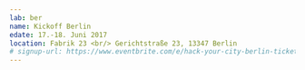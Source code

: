 ```yaml
---
lab: ber
name: Kickoff Berlin
edate: 17.-18. Juni 2017
location: Fabrik 23 <br/> Gerichtstraße 23, 13347 Berlin
# signup-url: https://www.eventbrite.com/e/hack-your-city-berlin-tickets-16216673507
---
```

